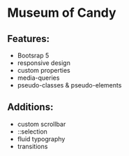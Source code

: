 # Museum of Candy
## Features:
* Bootsrap 5
* responsive design
* custom properties
* media-queries
* pseudo-classes & pseudo-elements

## Additions:
* custom scrollbar
* ::selection 
* fluid typography
* transitions
